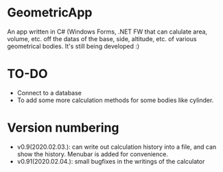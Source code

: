 # GeometricApp
An app written in C# (Windows Forms, .NET FW that can calulate area, volume, etc. off the datas of the base, side, altitude, etc. of various geometrical bodies. It's still being developed :)

# TO-DO
- Connect to a database
- To add some more calculation methods for some bodies like cylinder.

# Version numbering
- v0.9(2020.02.03.): can write out calculation history into a file, and can show the history. Menubar is added for convenience.
- v0.91(2020.02.04.): small bugfixes in the writings of the calculator
